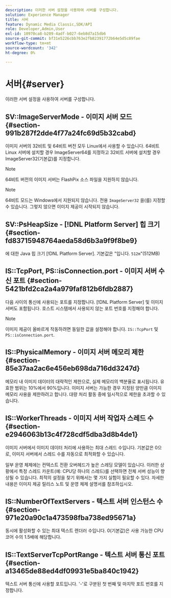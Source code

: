 ```yaml
---
description: 이러한 서버 설정을 사용하여 서버를 구성합니다.
solution: Experience Manager
title: 서버
feature: Dynamic Media Classic,SDK/API
role: Developer,Admin,User
exl-id: 10970ca8-b209-4adf-b027-6eb8d7a15db6
source-git-commit: bf31e5226cbb763e2fb82391772b64e5d5c89fae
workflow-type: tm+mt
source-wordcount: '342'
ht-degree: 0%

---
```


# 서버{#server}

이러한 서버 설정을 사용하여 서버를 구성합니다.

## SV::ImageServerMode - 이미지 서버 모드 {#section-991b287f2dde4f77a24fc69d5b32cabd}

이미지 서버의 32비트 및 64비트 버전 모두 Linux에서 사용할 수 있습니다. 64비트 Linux 서버에 설치할 경우 ImageServer64를 지정하고 32비트 서버에 설치할 경우 ImageServer32(기본값)를 지정합니다.

>[!NOTE]
>
>64비트 버전의 이미지 서버는 FlashPix 소스 파일을 지원하지 않습니다.

>[!NOTE]
>
>64비트 모드는 Windows에서 지원되지 않습니다. 전용 `ImageServer32` 을(를) 지정할 수 있습니다. 그렇지 않으면 이미지 제공이 시작되지 않습니다.

## SV::PsHeapSize - [!DNL Platform Server] 힙 크기 {#section-fd83715948764aeda58d6b3a9f9f8be9}

에 대한 Java 힙 크기 [!DNL Platform Server]. 기본값은 &quot;입니다. `512m`&quot;(512MB)

## IS::TcpPort, PS::isConnection.port - 이미지 서버 수신 포트 {#section-5421bfd2ca2a4a979faf812b6fdb2887}

다음 사이의 통신에 사용되는 포트를 지정합니다. [!DNL Platform Server] 및 이미지 서버도 포함됩니다. 호스트 시스템에서 사용되지 않는 포트 번호를 지정해야 합니다.

>[!NOTE]
>
>이미지 제공이 올바르게 작동하려면 동일한 값을 설정해야 합니다. `IS::TcpPort` 및 `PS::isConnection.port`.

## IS::PhysicalMemory - 이미지 서버 메모리 제한 {#section-85e37aa2ac6e456eb698da716dd3247d}

메모리 내 이미지 데이터의 대략적인 제한으로, 실제 메모리의 백분율로 표시됩니다. 유효한 범위는 10%에서 90%입니다. 이미지 서버는 가능한 경우 지정된 양만큼 이미지 메모리 사용을 제한하려고 합니다. 대량 처리 활동 중에 일시적으로 제한을 초과할 수 있습니다.

## IS::WorkerThreads - 이미지 서버 작업자 스레드 수 {#section-e2946063b13c4f728cdf5dba3d8b4de1}

이미지 서버에서 이미지 데이터 처리에 사용하는 최대 스레드 수입니다. 기본값은 0으로, 이미지 서버에서 스레드 수를 자동으로 최적화할 수 있습니다.

일부 운영 체제에는 컨텍스트 전환 오버헤드가 높은 스레딩 모델이 있습니다. 이러한 상황에서 특정 스레드 카운트(예: CPU당 하나의 스레드)를 선택하면 전체 서버 성능이 향상될 수 있습니다. 최적의 설정을 찾기 위해서는 몇 가지 실험이 필요할 수 있다. 자세한 내용은 이미지 제공 릴리스 노트 및 운영 체제 설명서를 참조하십시오.

## IS::NumberOfTextServers - 텍스트 서버 인스턴스 수 {#section-971e20a90c1a473598fba738ed95671a}

동시에 활성화할 수 있는 최대 텍스트 렌더러 수입니다. 0(기본값)은 사용 가능한 CPU 코어 수의 1.5배에 해당합니다.

## IS::TextServerTcpPortRange - 텍스트 서버 통신 포트 {#section-a13465de88ed4df09931e5ba840c1942}

텍스트 서버 통신에 사용할 포트입니다. &#39;-&#39;로 구분된 첫 번째 및 마지막 포트 번호를 지정합니다.

